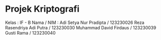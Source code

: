 ﻿# Projek Kriptografi

Kelas : IF - B
Nama / NIM :
Adi Setya Nur Pradipta / 123230026
Reza Rasendriya Adi Putra / 123230030
Muhammaɗ David Firdaus / 123230039
Gusti Rama / 123230040

